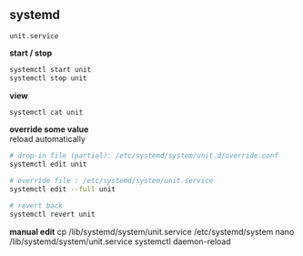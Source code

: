 systemd
---

`unit.service`  

**start / stop**
```sh
systemctl start unit
systemctl stop unit
```

**view**
```sh
systemctl cat unit
```

**override some value**  
reload automatically
```sh
# drop-in file (partial): /etc/systemd/system/unit.d/override.conf
systemctl edit unit

# override file : /etc/systemd/system/unit.service
systemctl edit --full unit

# revert back
systemctl revert unit
```

**manual edit**
cp /lib/systemd/system/unit.service /etc/systemd/system
nano /lib/systemd/system/unit.service
systemctl daemon-reload
```
